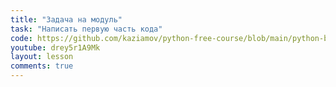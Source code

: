 ```yaml
---
title: "Задача на модуль"
task: "Написать первую часть кода"
code: https://github.com/kaziamov/python-free-course/blob/main/python-basic/0/0_starter.py
youtube: drey5r1A9Mk
layout: lesson
comments: true
---
```

